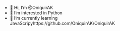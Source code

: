 - 👋 Hi, I’m @OniquirAK
- 👀 I’m interested in Python
- 🌱 I’m currently learning JavaScripyhttps://github.com/OniquirAK/OniquirAK

<!---
OniquirAK/OniquirAK is a ✨ special ✨ repository because its `README.md` (this file) appears on your GitHub profile.
You can click the Preview link to take a look at your changes.
--->
